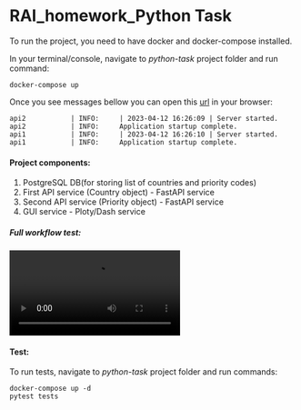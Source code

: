 # RAI_homework_Python Task

To run the project, you need to have docker and docker-compose installed.

In your terminal/console, navigate to *python-task* project folder and run command:
```
docker-compose up
```
Once you see messages bellow you can open this [url](http://0.0.0.0:5002/) in your browser:
```
api2           | INFO:     | 2023-04-12 16:26:09 | Server started.
api2           | INFO:     Application startup complete.
api1           | INFO:     | 2023-04-12 16:26:10 | Server started.
api1           | INFO:     Application startup complete.
```


#### Project components:
1. PostgreSQL DB(for storing list of countries and priority codes)
2. First API service (Country object) - FastAPI service
3. Second API service (Priority object) - FastAPI service
4. GUI service - Ploty/Dash service


##### Full workflow test:
![](https://github.com/milanchanstveni/revenue.ai/blob/main/python-task/python-task.mp4)



#### Test:
To run tests, navigate to *python-task* project folder and run commands:
```
docker-compose up -d
pytest tests
```
